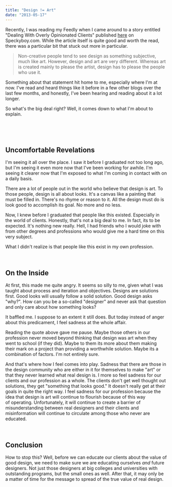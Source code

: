 ```yaml
---
title: "Design != Art"
date: "2013-05-17"
---
```


Recently, I was reading my Feedly when I came around to a story entitled "Dealing With Overly Opinionated Clients" published [here](http://speckyboy.com/2013/05/15/dealing-with-overly-opinionated-clients/) on Speckyboy.com. While the article itself is quite good and worth the read, there was a particular bit that stuck out more in particular.

> Non-creative people tend to see design as something subjective, much like art. However, design and art are very different. Whereas art is created mainly to please the artist, design has to please the people who use it.

Something about that statement hit home to me, especially where I'm at now. I've read and heard things like it before in a few other blogs over the last few months, and honestly, I've been hearing and reading about it a lot longer.

So what's the big deal right? Well, it comes down to what I'm about to explain.

 

 

## Uncomfortable Revelations

I'm seeing it all over the place. I saw it before I graduated not too long ago, but I'm seeing it even more now that I've been working for awhile. I'm seeing it clearer now that I'm exposed to what I'm coming in contact with on a daily basis.

There are a lot of people out in the world who believe that design is art. To those people, design is all about looks. It's a canvas like a painting that must be filled in. There's no rhyme or reason to it. All the design must do is look good to accomplish its goal. No more and no less.

Now, I knew before I graduated that people like this existed. Especially in the world of clients. Honestly, that's not a big deal to me. In fact, its to be expected. It's nothing new really. Hell, I had friends who I would joke with from other degrees and professions who would give me a hard time on this very subject.

What I didn't realize is that people like this exist in my own profession.

 

## On the Inside

At first, this made me quite angry. It seems so silly to me, given what I was taught about process and iteration and objectives. Designs are solutions first. Good looks will usually follow a solid solution. Good design asks "why?". How can you be a so-called "designer" and never ask that question and only care about how something looks?

It baffled me. I suppose to an extent it still does. But today instead of anger about this predicament, I feel sadness at the whole affair.

Reading the quote above gave me pause. Maybe those others in our profession never moved beyond thinking that design was art when they went to school (if they did). Maybe to them its more about them making their mark on a project than providing a worthwhile solution. Maybe its a combination of factors. I'm not entirely sure.

And that's where how I feel comes into play. Sadness that there are those in the design community who are either in it for themselves to make "art" or that they never learned what real design is. I more so feel sadness for our clients and our profession as a whole. The clients don't get well thought out solutions, they get "something that looks good." It doesn't really get at their goals in quite the right way. I feel sadness for our profession because the idea that design is art will continue to flourish because of this way of operating. Unfortunately, it will continue to create a barrier of misunderstanding between real designers and their clients and misinformation will continue to circulate among those who never are educated.

 

## Conclusion

How to stop this? Well, before we can educate our clients about the value of good design, we need to make sure we are educating ourselves _and_ future designers. Not just those designers at big colleges and universities with outstanding programs, but the small ones as well. After that, it may only be a matter of time for the message to spread of the true value of real design.
